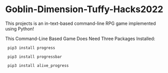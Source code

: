 # Goblin-Dimension-Tuffy-Hacks2022

This projects is an in-text-based command-line RPG game implemented using Python!

This Command-Line Based Game Does Need Three Packages Installed:

<code> pip3 install progress </code>

<code> pip3 install progressbar </code>

<code> pip3 install alive_progress </code>
